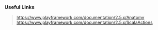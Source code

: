 ### Useful Links

>https://www.playframework.com/documentation/2.5.x/Anatomy
>https://www.playframework.com/documentation/2.5.x/ScalaActions
